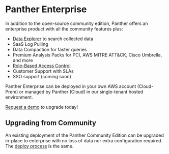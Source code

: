 # Panther Enterprise

In addition to the open-source community edition, Panther offers an enterprise product with all the community features plus:

* [Data Explorer](enterprise/data-analytics/data-explorer.md) to search collected data
* SaaS Log Pulling
* Data Compaction for faster queries
* Premium Analysis Packs for PCI, AWS MITRE ATT&CK, Cisco Umbrella, and more
* [Role-Based Access Control](enterprise/rbac.md)
* Customer Support with SLAs
* SSO support (coming soon)

Panther Enterprise can be deployed in your own AWS account (Cloud-Prem) or managed by Panther (Cloud) in our single-tenant hosted environment.

[Request a demo](https://runpanther.io/request-a-demo/) to upgrade today!

## Upgrading from Community

An existing deployment of the Panther Community Edition can be upgraded in-place to enterprise with no loss of data nor extra configuration required. The [deploy process](quick-start.md) is the same.
